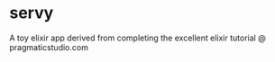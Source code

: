 # servy
A toy elixir app derived from completing the excellent elixir tutorial @ pragmaticstudio.com
